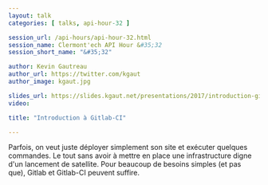 ```yaml
---
layout: talk
categories: [ talks, api-hour-32 ]

session_url: /api-hours/api-hour-32.html
session_name: Clermont'ech API Hour &#35;32
session_short_name: "&#35;32"

author: Kevin Gautreau
author_url: https://twitter.com/kgaut
author_image: kgaut.jpg

slides_url: https://slides.kgaut.net/presentations/2017/introduction-gitlab-ci.html#/
video:

title: "Introduction à Gitlab-CI"

---
```


Parfois, on veut juste déployer simplement son site et exécuter quelques
commandes. Le tout sans avoir à mettre en place une infrastructure digne d'un
lancement de satellite. Pour beaucoup de besoins simples (et pas que), Gitlab et
Gitlab-CI peuvent suffire.
